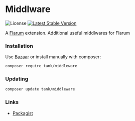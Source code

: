 # Middlware

![License](https://img.shields.io/badge/license-MIT-blue.svg) [![Latest Stable Version](https://img.shields.io/packagist/v/tank/middleware.svg)](https://packagist.org/packages/tank/middleware)

A [Flarum](http://flarum.org) extension. Additional useful middlwares for Flarum

### Installation

Use [Bazaar](https://discuss.flarum.org/d/5151-flagrow-bazaar-the-extension-marketplace) or install manually with composer:

```sh
composer require tank/middleware
```

### Updating

```sh
composer update tank/middleware
```

### Links

- [Packagist](https://packagist.org/packages/tank/middleware)

